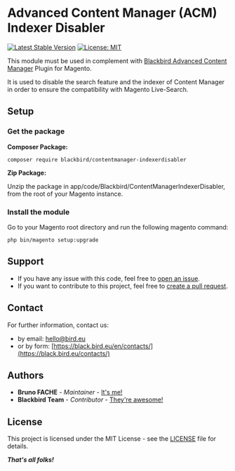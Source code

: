 # Advanced Content Manager (ACM) Indexer Disabler

[![Latest Stable Version](https://img.shields.io/packagist/v/blackbird/contentmanager-indexerdisabler.svg?style=flat-square)](https://packagist.org/packages/blackbird/contentmanager-indexerdisabler)
[![License: MIT](https://img.shields.io/github/license/blackbird-agency/magento2-acm-indexer-disabler.svg?style=flat-square)](./LICENSE)

This module must be used in complement with [Blackbird Advanced Content Manager](https://www.advancedcontentmanager.com/) Plugin for Magento.

It is used to disable the search feature and the indexer of Content Manager in order to ensure the compatibility with Magento Live-Search.

## Setup

### Get the package

**Composer Package:**

```
composer require blackbird/contentmanager-indexerdisabler
```

**Zip Package:**

Unzip the package in app/code/Blackbird/ContentManagerIndexerDisabler, from the root of your Magento instance.

### Install the module

Go to your Magento root directory and run the following magento command:
```
php bin/magento setup:upgrade
```

## Support

- If you have any issue with this code, feel free to [open an issue](https://github.com/blackbird-agency/magento2-acm-indexer-disabler/issues/new).
- If you want to contribute to this project, feel free to [create a pull request](https://github.com/blackbird-agency/magento2-acm-indexer-disabler/compare).

## Contact

For further information, contact us:

- by email: hello@bird.eu
- or by form: [https://black.bird.eu/en/contacts/](https://black.bird.eu/contacts/)

## Authors

- **Bruno FACHE** - *Maintainer* - [It's me!](https://github.com/bruno-blackbird)
- **Blackbird Team** - *Contributor* - [They're awesome!](https://github.com/blackbird-agency)

## License

This project is licensed under the MIT License - see the [LICENSE](LICENSE) file for details.

***That's all folks!***
